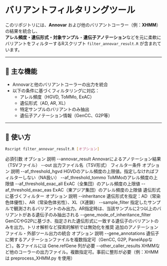 # バリアントフィルタリングツール

このリポジトリには、**Annovar** および他のバリアントコーラー（例：**XHMM**）の結果を統合し、  
**アレル頻度・遺伝形式・対象サンプル**・**遺伝子アノテーション**などを元に柔軟にバリアントをフィルターするRスクリプト `filter_annovar_result.R` が含まれています。

---

## 📌 主な機能

- Annovarと他のバリアントコーラーの出力を統合
- 以下の条件に基づくフィルタリングに対応：
  - アレル頻度（HGVD, ToMMo, ExAC）
  - 遺伝形式（AD, AR, XL）
  - 特定サンプルのバリアントのみ抽出
  - 遺伝子アノテーション情報（GenCC、G2P等）

---

## 🔧 使い方

```bash
Rscript filter_annovar_result.R [オプション]
```

必須引数
オプション	説明
--annovar_result	Annovarによるアノテーション結果（TSVファイル）
--out	出力ファイル名（TSV形式）
フィルター条件
オプション	説明
--af_threshold_hgvd	HGVDのアレル頻度の上限値。指定しなければフィルターしない（NA扱い）
--af_threshold_tommo	ToMMoのアレル頻度の上限値
--af_threshold_exac_all	ExAC（全集団）のアレル頻度の上限値
--af_threshold_exac_eas	ExAC（東アジア集団）のアレル頻度の上限値
遺伝形式に基づくフィルター
オプション	説明
--inheritance	遺伝形式を指定：AD（常染色体優性）、AR（常染色体劣性）、XL（X連鎖）
--sample_filter	指定したサンプルで観測されるバリアントのみ出力。AR指定時は、当該サンプルに2つ以上のバリアントがある遺伝子のみ抽出される
--gene_mode_of_inheritance_filter	GenCCやG2Pに基づき、指定された遺伝形式に一致する遺伝子のバリアントのみを出力。トリオ解析など探索的解析では無効化を推奨
追加のアノテーションファイル・外部ツール出力の統合
オプション	説明
--gene_annotations	遺伝子に関するアノテーションファイルを複数指定可（GenCC, G2P, PanelAppなど）。各ファイルには Gene.refGene 列が必要
--other_caller_results	XHMMなど他のコーラーの出力ファイル。複数指定可。事前に整形が必要（例：XHMMは preprocess_XHMM.py を使用）
